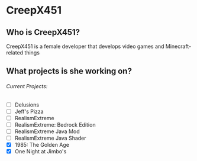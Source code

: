 # CreepX451

## Who is CreepX451?
CreepX451 is a female developer that develops video games and Minecraft-related things

## What projects is she working on?
###### Current Projects:
- [ ] Delusions
- [ ] Jeff's Pizza
- [ ] RealismExtreme
- [ ] RealismExtreme: Bedrock Edition
- [ ] RealismExtreme Java Mod
- [ ] RealismExtreme Java Shader
- [x] 1985: The Golden Age
- [x] One Night at Jimbo's

